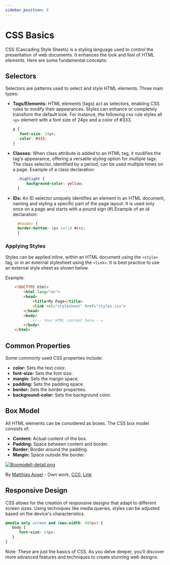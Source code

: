 ```yaml
---
sidebar_position: 8
---
```


# CSS Basics

CSS (Cascading Style Sheets) is a styling language used to control the presentation of web documents. It enhances the look and feel of HTML elements. Here are some fundamental concepts:

## Selectors

Selectors are patterns used to select and style HTML elements. Three main types:

- **Tags/Elements:** HTML elements (tags) act as selectors, enabling CSS rules to modify their appearances. Styles can enhance or completely transform the default look. For instance, the following css rule styles all `<p>` element with a font size of 24px and a color of #333.
  ```css
  p {
     font-size: 24px;
     color: #333;
  }
  ```
  
- **Classes:** When class attribute is added to an HTML tag, it modifies the tag's appearance, offering a versatile styling option for multiple tags. The class selector, identified by a period, can be used multiple times on a page. Example of a class declaration:

  ```css
    .highlight {
        background-color: yellow;
    }
  ```

- **IDs:** An ID selector uniquely identifies an element in an HTML document, naming and styling a specific part of the page layout. It is used only once on a page and starts with a pound sign (#).Example of an id declaration:
  ```css
    #header {
    border-bottom: 1px solid #ccc;
    }
  ```

### Applying Styles

Styles can be applied inline, within an HTML document using the `<style>` tag, or in an external stylesheet using the `<link>`. It is best practice to use an external style sheet as shown below. 

Example: 
```html
    <!DOCTYPE html>
        <html lang="en">
        <head>
            <title>My Page</title>
            <link rel="stylesheet" href="styles.css">
        </head>
        <body>
            <!-- Your HTML content here -->
        </body>
    </html>
```

## Common Properties

Some commonly used CSS properties include:

- **color:** Sets the text color.
- **font-size:** Sets the font size.
- **margin:** Sets the margin space.
- **padding:** Sets the padding space.
- **border:** Sets the border properties.
- **background-color:** Sets the background color.

## Box Model

All HTML elements can be considered as boxes. The CSS box model consists of:

- **Content:** Actual content of the box.
- **Padding:** Space between content and border.
- **Border:** Border around the padding.
- **Margin:** Space outside the border.

[![Boxmodell-detail.png](https://upload.wikimedia.org/wikipedia/commons/7/7a/Boxmodell-detail.png)](https://commons.wikimedia.org/wiki/File:Boxmodell-detail.png#/media/File:Boxmodell-detail.png)

By [Matthias Apsel](//commons.wikimedia.org/wiki/User:G%C3%BCnther_M._Apsel) - Own work, [CC0](http://creativecommons.org/publicdomain/zero/1.0/deed.en), [Link](https://commons.wikimedia.org/w/index.php?curid=34932417)


## Responsive Design

CSS allows for the creation of responsive designs that adapt to different screen sizes. Using techniques like media queries, styles can be adjusted based on the device's characteristics.

```css
@media only screen and (max-width: 600px) {
   body {
      font-size: 14px;
   }
}
```

Note: These are just the basics of CSS. As you delve deeper, you'll discover more advanced features and techniques to create stunning web designs.

